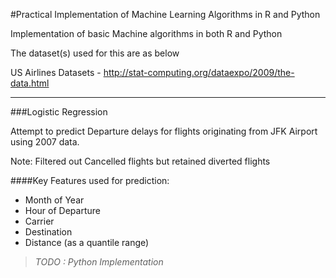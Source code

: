 #Practical Implementation of Machine Learning Algorithms in R and Python 

Implementation of basic Machine algorithms in both R and Python

The dataset(s) used for this are as below 

US Airlines Datasets - <http://stat-computing.org/dataexpo/2009/the-data.html>


------------------------------------------------------------------------------------


###Logistic Regression

Attempt to predict  Departure delays for flights originating from JFK Airport using 2007 data.

Note: Filtered out Cancelled flights but retained diverted flights

####Key Features used for prediction:  

* Month of Year
*  Hour of Departure
*  Carrier 
*  Destination
*  Distance (as a quantile range) 



> *TODO : Python Implementation*